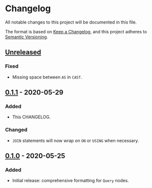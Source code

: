 # Changelog
All notable changes to this project will be documented in this file.

The format is based on [Keep a Changelog](https://keepachangelog.com/en/1.0.0/),
and this project adheres to [Semantic Versioning](https://semver.org/spec/v2.0.0.html).

## [Unreleased]
### Fixed
- Missing space between `AS` in `CAST`.

## [0.1.1] - 2020-05-29
### Added
- This CHANGELOG.

### Changed
- `JOIN` statements will now wrap on `ON` or `USING` when necessary.

## [0.1.0] - 2020-05-25
### Added
- Initial release: comprehensive formatting for `Query` nodes.

[Unreleased]: https://github.com/maxcountryman/forma/compare/0.1.1...HEAD
[0.1.1]: https://github.com/maxcountryman/forma/releases/tag/0.1.1
[0.1.0]: https://github.com/maxcountryman/forma/releases/tag/0.1.0

